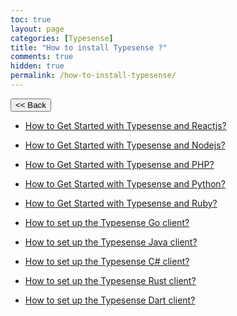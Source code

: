 ```yaml
---
toc: true
layout: page
categories: [Typesense]
title: "How to install Typesense ?"
comments: true
hidden: true
permalink: /how-to-install-typesense/
---
```


<button class="back-button" onclick="window.history.back()"><< Back</button>

<ul>
<li><p><a href="https://aviyeldevrel.github.io/Aviyel-Blogs-Review/how-to-get-started-with-typesense-react/">How to Get Started with Typesense and Reactjs?</a><p>
<li><p><a href="https://aviyeldevrel.github.io/Aviyel-Blogs-Review/how-to-get-started-with-typesense-node/">How to Get Started with Typesense and Nodejs?</a><p>
<li><p><a href="https://aviyeldevrel.github.io/Aviyel-Blogs-Review/how-to-get-started-with-typesense-php/">How to Get Started with Typesense and PHP?</a><p>
<li><p><a href="https://aviyeldevrel.github.io/Aviyel-Blogs-Review/how-to-get-started-with-typesense-python/">How to Get Started with Typesense and Python?</a><p>
<li><p><a href="https://aviyeldevrel.github.io/Aviyel-Blogs-Review/how-to-get-started-with-typesense-ruby/">How to Get Started with Typesense and Ruby?</a><p>
<li><p><a href="https://aviyeldevrel.github.io/Aviyel-Blogs-Review/how-to-set-up-typesense-go-client/">How to set up the Typesense Go client?</a><p>
<li><p><a href="https://aviyeldevrel.github.io/Aviyel-Blogs-Review/how-to-set-up-typesense-java-client/">How to set up the Typesense Java client?</a><p>
<li><p><a href="https://aviyeldevrel.github.io/Aviyel-Blogs-Review/how-to-set-up-typesense-csharp-client/">How to set up the Typesense C# client?</a><p>
<li><p><a href="https://aviyeldevrel.github.io/Aviyel-Blogs-Review/how-to-set-up-typesense-rust-client/">How to set up the Typesense Rust client?</a><p>
<li><p><a href="https://aviyeldevrel.github.io/Aviyel-Blogs-Review/how-to-set-up-typesense-dart-client/">How to set up the Typesense Dart client?</a><p>
